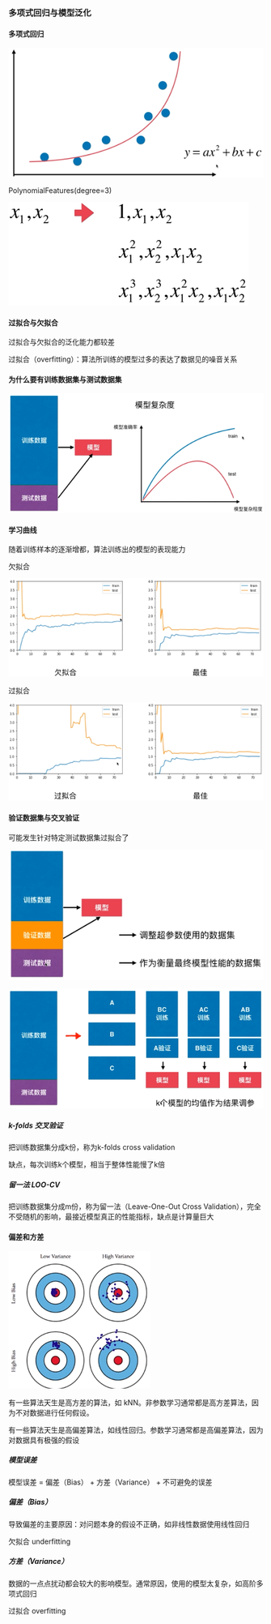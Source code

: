 ### 多项式回归与模型泛化

#### 多项式回归

![多项式回归](images/多项式回归.png)

PolynomialFeatures(degree=3)

![PolynomialFeatures](images/PolynomialFeatures.png)

#### 过拟合与欠拟合

过拟合与欠拟合的泛化能力都较差

过拟合（overfitting）：算法所训练的模型过多的表达了数据见的噪音关系

#### 为什么要有训练数据集与测试数据集

![为什么要有训练数据集和测试数据集](images/为什么要有训练数据集和测试数据集.png)

#### 学习曲线

随着训练样本的逐渐增都，算法训练出的模型的表现能力

欠拟合

![欠拟合](images/欠拟合.png)

过拟合

![欠拟合](images/过拟合.png)

#### 验证数据集与交叉验证

可能发生针对特定测试数据集过拟合了

![验证数据集](images/验证数据集.png)

![交叉验证](images/交叉验证.png)

##### k-folds 交叉验证

把训练数据集分成k份，称为k-folds cross validation

缺点，每次训练k个模型，相当于整体性能慢了k倍

##### 留一法 LOO-CV

把训练数据集分成m份，称为留一法（Leave-One-Out Cross Validation），完全不受随机的影响，最接近模型真正的性能指标，缺点是计算量巨大

#### 偏差和方差

![偏差和方差](images/偏差和方差.png)

有一些算法天生是高方差的算法，如 kNN。非参数学习通常都是高方差算法，因为不对数据进行任何假设。

有一些算法天生是高偏差算法，如线性回归。参数学习通常都是高偏差算法，因为对数据具有极强的假设

##### 模型误差

模型误差 = 偏差（Bias） + 方差（Variance） + 不可避免的误差

##### 偏差（Bias）

导致偏差的主要原因：对问题本身的假设不正确，如非线性数据使用线性回归

欠拟合 underfitting

##### 方差（Variance）

数据的一点点扰动都会较大的影响模型。通常原因，使用的模型太复杂，如高阶多项式回归

过拟合 overfitting